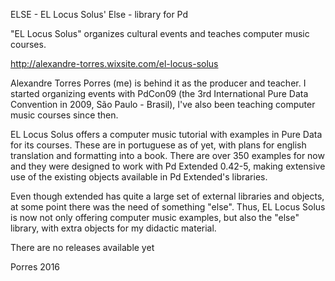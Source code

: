 ELSE - EL Locus Solus' Else - library for Pd

"EL Locus Solus" organizes cultural events and teaches computer music courses. 

http://alexandre-torres.wixsite.com/el-locus-solus

Alexandre Torres Porres (me) is behind it as the producer and teacher. I started organizing events with PdCon09 (the 3rd International Pure Data Convention in 2009, São Paulo - Brasil), I've also been teaching computer music courses since then.

EL Locus Solus offers a computer music tutorial with examples in Pure Data for its courses. These are in portuguese as of yet, with plans for english translation and formatting into a book. There are over 350 examples for now and they were designed to work with Pd Extended 0.42-5, making extensive use of the existing objects available in Pd Extended's libraries.

Even though extended has quite a large set of external libraries and objects, at some point there was the need of something "else". Thus, EL Locus Solus is now not only offering computer music examples, but also the "else" library, with extra objects for my didactic material.

There are no releases available yet

Porres 2016

